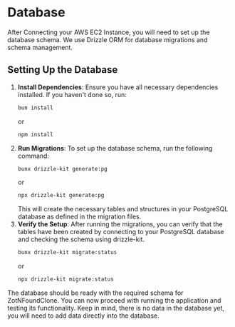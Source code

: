 # Database

After Connecting your AWS EC2 Instance, you will need to set up the database schema. We use Drizzle ORM for database migrations and schema management.

## Setting Up the Database

1. **Install Dependencies**: Ensure you have all necessary dependencies installed. If you haven't done so, run:
   ```bash
   bun install
   ```
   or
   ```bash
   npm install
   ```
2. **Run Migrations**: To set up the database schema, run the following command:
   ```bash
   bunx drizzle-kit generate:pg
   ```
   or
   ```bash
   npx drizzle-kit generate:pg
   ```
   This will create the necessary tables and structures in your PostgreSQL database as defined in the migration files.
3. **Verify the Setup**: After running the migrations, you can verify that the tables have been created by connecting to your PostgreSQL database and checking the schema using drizzle-kit.
   ```bash
   bunx drizzle-kit migrate:status
   ```
   or
   ```bash
   npx drizzle-kit migrate:status
   ```

The database should be ready with the required schema for ZotNFoundClone. You can now proceed with running the application and testing its functionality.
Keep in mind, there is no data in the database yet, you will need to add data directly into the database.

